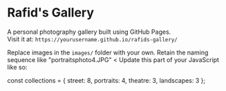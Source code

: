 # Rafid's Gallery

A personal photography gallery built using GitHub Pages.  
Visit it at: `https://yourusername.github.io/rafids-gallery/`

Replace images in the `images/` folder with your own. Retain the naming sequence like "portraitsphoto4.JPG"
<
Update this part of your JavaScript like so:

const collections = {
  street: 8,
  portraits: 4,
  theatre: 3,
  landscapes: 3
};
>
